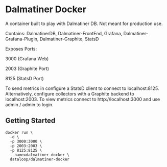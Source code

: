 # Dalmatiner Docker

A container built to play with Dalmatiner DB. Not meant for production use.

Contains: DalmatinerDB, Dalmatiner-FrontEnd, Grafana, Dalmatiner-Grafana-Plugin, Dalmatiner-Graphite, StatsD

Exposes Ports:

3000  (Grafana Web)

2003  (Graphite Port)

8125  (StatsD Port)

To send metrics in configure a StatsD client to connect to localhost:8125. Alternatively, configure collectors with a
Graphite backend to localhost:2003. To view metrics connect to http://localhost:3000 and use admin / admin to login.

## Getting Started

```
docker run \
  -d \
  -p 3000:3000 \
  -p 2003:2003 \
  -p 8125:8125 \
  --name=dalmatiner-docker \
  dataloop/dalmatiner-docker
```